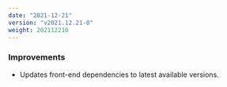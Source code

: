 ```yaml
---
date: "2021-12-21"
version: "v2021.12.21-0"
weight: 202112210
---
```


### <span class="label label-blue">Improvements</span>
- Updates front-end dependencies to latest available versions.
